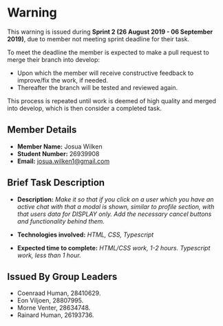 # Warning

This warning is issued during **Sprint 2 (26 August 2019 - 06 September 2019)**, due to member not meeting sprint deadline for their task.

To meet the deadline the member is expected to make a pull request to merge their branch into develop:

* Upon which the member will receive constructive feedback to improve/fix the work, if needed.
* Thereafter the branch will be tested and reviewed again.

This process is repeated until work is deemed of high quality and merged into develop, which is then consider a completed task.

## Member Details

* **Member Name:** Josua Wilken
* **Student Number:** 26939908
* **Email:** josua.wilken1@gmail.com

## Brief Task Description

* **Description:** _Make it so that if you click on a user which you have an active chat with that a modal is shown, similar to profile section, with that users data for DISPLAY only. Add the necessary cancel buttons and functionality behind them._

* **Technologies involved:** _HTML, CSS, Typescript_

* **Expected time to complete:** _HTML/CSS work, 1-2 hours. Typescript work, less than 1 hour._

## Issued By Group Leaders

* Coenraad Human, 28410629.
* Eon Viljoen, 28807995.
* Morne Venter, 28634748.
* Rainard Human, 26193736.
